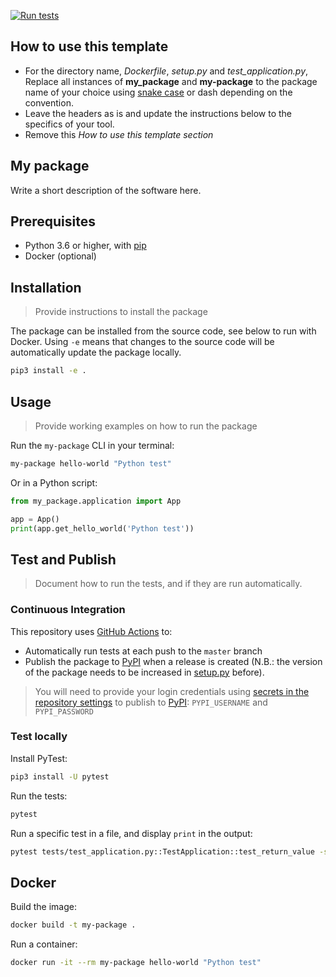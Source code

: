 [![Run tests](https://github.com/MaastrichtU-IDS/python-template/workflows/Run%20tests/badge.svg)](https://github.com/MaastrichtU-IDS/python-template/actions?query=workflow%3A%22Run+tests%22)

## How to use this template

* For the directory name, *Dockerfile*, *setup.py* and *test_application.py*, Replace all instances of **my_package** and **my-package** to the package name of your choice using [snake case](https://en.wikipedia.org/wiki/Snake_case) or dash depending on the convention.
* Leave the headers as is and update the instructions below to the specifics of your tool.
* Remove this *How to use this template section*

## My package

Write a short description of the software here.

## Prerequisites

* Python 3.6 or higher, with [pip](https://pip.pypa.io/en/stable/)
* Docker (optional)

## Installation

> Provide instructions to install the package

The package can be installed from the source code, see below to run with Docker. Using `-e` means that changes to the source code will be automatically update the package locally.

```bash
pip3 install -e .
```

## Usage

> Provide working examples on how to run the package

Run the `my-package` CLI in your terminal:

```bash
my-package hello-world "Python test"
```
Or in a Python script:

```python
from my_package.application import App

app = App()
print(app.get_hello_world('Python test'))
```

## Test and Publish

> Document how to run the tests, and if they are run automatically.

### Continuous Integration

This repository uses [GitHub Actions](/actions) to:

* Automatically run tests at each push to the `master` branch
* Publish the package to [PyPI](https://pypi.org) when a release is created (N.B.: the version of the package needs to be increased in [setup.py](/blob/master/setup.py#L6) before).

> You will need to provide your login credentials using [secrets in the repository settings](/settings/secrets) to publish to [PyPI](https://pypi.org): `PYPI_USERNAME` and `PYPI_PASSWORD`

### Test locally

Install PyTest:

```bash
pip3 install -U pytest
```

Run the tests:

```bash
pytest
```

Run a specific test in a file, and display `print` in the output:

```bash
pytest tests/test_application.py::TestApplication::test_return_value -s
```

## Docker

Build the image:

```bash
docker build -t my-package .
```

Run a container:

```bash
docker run -it --rm my-package hello-world "Python test"
```

